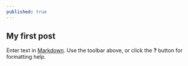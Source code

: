 ```yaml
---
published: true
---
```


## My first post

Enter text in [Markdown](http://daringfireball.net/projects/markdown/). Use the toolbar above, or click the **?** button for formatting help.
